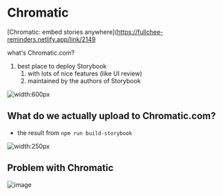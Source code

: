 # Chromatic

[Chromatic: embed stories anywhere](https://fullchee-reminders.netlify.app/link/2149

what's Chromatic.com?

1. best place to deploy Storybook
    1. with lots of nice features (like UI review)
    2. maintained by the authors of Storybook

![width:600px](https://storybookblog.ghost.io/content/images/2022/03/pasted-image-0-3.png)

## What do we actually upload to Chromatic.com?

-   the result from `npm run build-storybook`

![width:250px](https://user-images.githubusercontent.com/11246258/158826923-d4aef6d5-8bc5-4c0b-973e-2595491ceb62.png)

## Problem with Chromatic

![image](https://user-images.githubusercontent.com/11246258/158290665-0208a479-d928-4195-b80d-44130bab1dfb.png)

